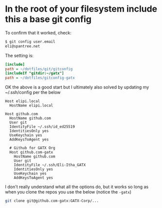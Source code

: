 # In the root of your filesystem include this a base git config

To confirm that it worked, check:

```sh
$ git config user.email
eli@spantree.net
```

The setting is:

```ini
[include]
path = ~/dotfiles/git/gitconfig
[includeIf "gitdir:~/gatx"]
path = ~/dotfiles/gitconfig-gatx
```

OK the above is a good start but I ultimately also solved by updating my
~/.ssh/config per the below

```
Host elipi.local
  HostName elipi.local

Host github.com
  HostName github.com
  User git
  IdentityFile ~/.ssh/id_ed25519
  IdentitiesOnly yes
  UseKeychain yes
  AddKeysToAgent yes

  # Github for GATX Org
  Host github.com-gatx
    HostName github.com
    User git
    IdentityFile ~/.ssh/Eli-Itha_GATX
    IdentitiesOnly yes
    UseKeychain yes
    AddKeysToAgent yes
```

I don't really understand what all the options do, but it works so long as when
you clone the repos you use the below (notice the `-gatx`)

```sh
git clone git@github.com-gatx:GATX-Corp/...
```

